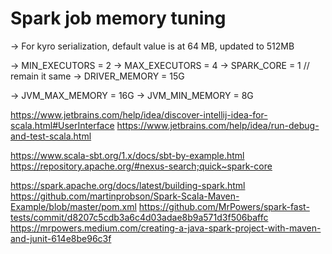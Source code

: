 # Spark job memory tuning

-> For kyro serialization, default value is at 64 MB, updated to 512MB

-> MIN_EXECUTORS = 2
-> MAX_EXECUTORS = 4
-> SPARK_CORE = 1  // remain it same
-> DRIVER_MEMORY = 15G

-> JVM_MAX_MEMORY = 16G
-> JVM_MIN_MEMORY = 8G


https://www.jetbrains.com/help/idea/discover-intellij-idea-for-scala.html#UserInterface
https://www.jetbrains.com/help/idea/run-debug-and-test-scala.html

https://www.scala-sbt.org/1.x/docs/sbt-by-example.html
https://repository.apache.org/#nexus-search;quick~spark-core

https://spark.apache.org/docs/latest/building-spark.html
https://github.com/martinprobson/Spark-Scala-Maven-Example/blob/master/pom.xml
https://github.com/MrPowers/spark-fast-tests/commit/d8207c5cdb3a6c4d03adae8b9a571d3f506baffc
https://mrpowers.medium.com/creating-a-java-spark-project-with-maven-and-junit-614e8be96c3f

